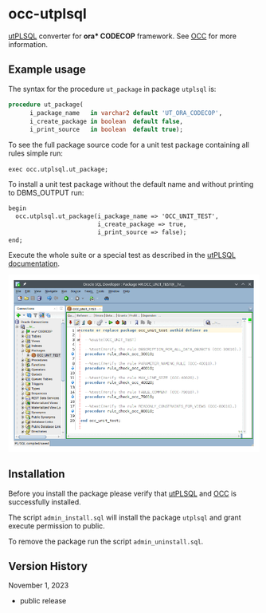 # occ-utplsql
[utPLSQL](https://www.utplsql.org/) converter for __ora* CODECOP__ framework. See [OCC](https://github.com/yerba1704/occ) for more information.

## Example usage

The syntax for the procedure `ut_package` in package `utplsql` is:

``````sql
procedure ut_package(
      i_package_name   in varchar2 default 'UT_ORA_CODECOP',
      i_create_package in boolean  default false,
      i_print_source   in boolean  default true);
``````

To see the full package source code for a unit test package containing all rules simple run:

`exec occ.utplsql.ut_package;`

To install a unit test package without the default name and without printing  to DBMS_OUTPUT run:
``````plsql
begin
  occ.utplsql.ut_package(i_package_name => 'OCC_UNIT_TEST',
                         i_create_package => true,
                         i_print_source => false);
end;
``````

Execute the whole suite or a special test as described in the [utPLSQL documentation](https://www.utplsql.org/utPLSQL/latest/userguide/running-unit-tests.html).

![Example](occ-utplsql.gif?raw=true "utPLSQL converter for ora* CODECOP")

## Installation

Before you install the package please verify that [utPLSQL](https://www.utplsql.org/) and [OCC](https://github.com/yerba1704/occ) is successfully installed.

The script `admin_install.sql` will install the package `utplsql` and grant execute permission to public.

To remove the package run the script `admin_uninstall.sql`.

## Version History

November 1, 2023

- public release
